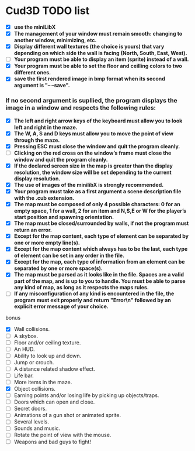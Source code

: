 # Cud3D TODO list 

 - [x] **use the miniLibX**
 - [x] **The management of your window must remain smooth: changing to another window, minimizing, etc.**
 - [x] **Display different wall textures (the choice is yours) that vary depending on which side the wall is facing (North, South, East, West).**
 - [ ] **Your program must be able to display an item (sprite) instead of a wall.**
 - [x] **Your program must be able to set the floor and ceilling colors to two different ones.**
 - [x] **save the first rendered image in bmp format when its second argument is "– –save".**

### **If no second argument is supllied, the program displays the image in a window and respects the following rules:**
 - [x] **The left and right arrow keys of the keyboard must allow you to look left and right in the maze.**
- [x] **The W, A, S and D keys must allow you to move the point of view through the maze.**
- [x] **Pressing ESC must close the window and quit the program cleanly.**
- [ ] **Clicking on the red cross on the window’s frame must close the window and quit the program cleanly.**
- [x] **If the declared screen size in the map is greater than the display resolution, the window size will be set depending to the current display resolution.**
- [x] **The use of images of the minilibX is strongly recommended.**
- [x] **Your program must take as a first argument a scene description file with the .cub extension.**
- [x] **The map must be composed of only 4 possible characters: 0 for an empty space, 1 for a wall, 2 for an item and N,S,E or W for the player’s start position and spawning orientation.**
- [x] **The map must be closed/surrounded by walls, if not the program must return an error.**
- [x] **Except for the map content, each type of element can be separated by one or more empty line(s).**
- [x] **Except for the map content which always has to be the last, each type of element can be set in any order in the file.**
- [x] **Except for the map, each type of information from an element can be separated by one or more space(s).**
- [x] **The map must be parsed as it looks like in the file. Spaces are a valid part of the map, and is up to you to handle. You must be able to parse any kind of map, as long as it respects the maps rules.**
- [ ] **If any misconfiguration of any kind is encountered in the file, the program
must exit properly and return "Error\n" followed by an explicit error message
of your choice.**

bonus

- [x] Wall collisions.
- [ ] A skybox.
- [ ] Floor and/or ceiling texture.
- [ ] An HUD.
- [ ] Ability to look up and down.
- [ ] Jump or crouch.
- [ ] A distance related shadow effect.
- [ ] Life bar.
- [ ] More items in the maze.
- [x] Object collisions.
- [ ] Earning points and/or losing life by picking up objects/traps.
- [ ] Doors which can open and close.
- [ ] Secret doors.
- [ ] Animations of a gun shot or animated sprite.
- [ ] Several levels.
- [ ] Sounds and music.
- [ ] Rotate the point of view with the mouse.
- [ ] Weapons and bad guys to fight!
